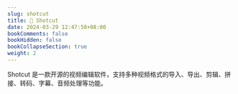 ```yaml
---
slug: shotcut
title: 📔 Shotcut
date: 2024-03-29 12:47:50+08:00
bookComments: false
bookHidden: false
bookCollapseSection: true
weight: 2
---
```


Shotcut 是一款开源的视频编辑软件，支持多种视频格式的导入、导出、剪辑、拼接、转码、字幕、音频处理等功能。